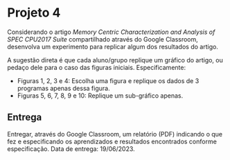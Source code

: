 # Projeto 4

Considerando o artigo *Memory Centric Characterization and Analysis of SPEC CPU2017 Suite* compartilhado através do Google Classroom, desenvolva um experimento para replicar algum dos resultados do artigo.

A sugestão direta é que cada aluno/grupo replique um gráfico do artigo, ou pedaço dele para o caso das figuras iniciais. Especificamente:

* Figuras 1, 2, 3 e 4: Escolha uma figura e replique os dados de 3 programas apenas dessa figura.
* Figuras 5, 6, 7, 8, 9 e 10: Replique um sub-gráfico apenas.

## Entrega

Entregar, através do Google Classroom, um relatório (PDF) indicando o que fez e especificando os aprendizados e resultados encontrados conforme especificação. Data de entrega: 19/06/2023.